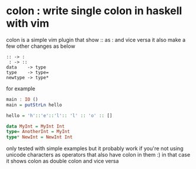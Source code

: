 # colon : write single colon in haskell with vim

colon is a simple vim plugin that show :: as : and vice versa
it also make a few other changes as below

```
:: -> :
 : -> ::      
data    -> type
type    -> type=
newtype -> type*
```

for example

```haskell
main : IO ()
main = putStrLn hello

hello = 'h'::'e'::'l':: 'l' :: 'o' :: []

data MyInt = MyInt Int
type= AnotherInt = MyInt
type* NewInt = NewInt Int
```

only tested with simple examples but it probably work if you're not using unicode characters as operators that also have colon in them :) in that case it shows colon as double colon and vice versa
